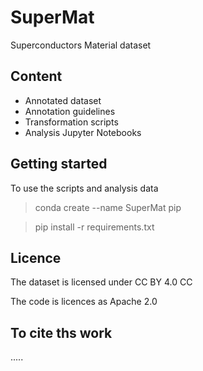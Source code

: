 # SuperMat
Superconductors Material dataset

## Content
 - Annotated dataset 
 - Annotation guidelines
 - Transformation scripts 
 - Analysis Jupyter Notebooks 
 
## Getting started 

To use the scripts and analysis data 

> conda create --name SuperMat pip 

> pip install -r requirements.txt 

## Licence

The dataset is licensed under CC BY 4.0 CC

The code is licences as Apache 2.0 

## To cite ths work
.....


